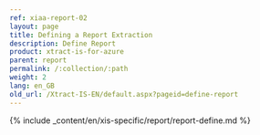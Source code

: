 ```yaml
---
ref: xiaa-report-02
layout: page
title: Defining a Report Extraction
description: Define Report
product: xtract-is-for-azure
parent: report
permalink: /:collection/:path
weight: 2
lang: en_GB
old_url: /Xtract-IS-EN/default.aspx?pageid=define-report
---
```


{% include _content/en/xis-specific/report/report-define.md %}
